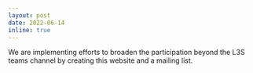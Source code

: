 ```yaml
---
layout: post
date: 2022-06-14
inline: true
---
```


We are implementing efforts to broaden the participation beyond the L3S teams channel by creating this website and a mailing list.

